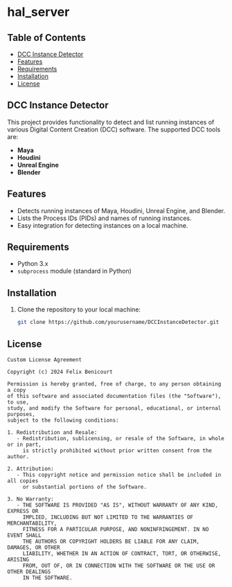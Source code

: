 # hal_server

## Table of Contents

- [DCC Instance Detector](#dcc-instance-detector)
- [Features](#features)
- [Requirements](#requirements)
- [Installation](#installation)
- [License](#license)

## DCC Instance Detector

This project provides functionality to detect and list running instances of various Digital Content Creation (DCC) software. The supported DCC tools are:

- **Maya**
- **Houdini**
- **Unreal Engine**
- **Blender**

## Features

- Detects running instances of Maya, Houdini, Unreal Engine, and Blender.
- Lists the Process IDs (PIDs) and names of running instances.
- Easy integration for detecting instances on a local machine.

## Requirements

- Python 3.x
- `subprocess` module (standard in Python)

## Installation

1. Clone the repository to your local machine:
   ```bash
   git clone https://github.com/yourusername/DCCInstanceDetector.git
   ```


## License
```text
Custom License Agreement

Copyright (c) 2024 Felix Benicourt

Permission is hereby granted, free of charge, to any person obtaining a copy
of this software and associated documentation files (the "Software"), to use,
study, and modify the Software for personal, educational, or internal purposes,
subject to the following conditions:

1. Redistribution and Resale:
   - Redistribution, sublicensing, or resale of the Software, in whole or in part, 
     is strictly prohibited without prior written consent from the author.

2. Attribution:
   - This copyright notice and permission notice shall be included in all copies 
     or substantial portions of the Software.

3. No Warranty:
   - THE SOFTWARE IS PROVIDED "AS IS", WITHOUT WARRANTY OF ANY KIND, EXPRESS OR 
     IMPLIED, INCLUDING BUT NOT LIMITED TO THE WARRANTIES OF MERCHANTABILITY, 
     FITNESS FOR A PARTICULAR PURPOSE, AND NONINFRINGEMENT. IN NO EVENT SHALL 
     THE AUTHORS OR COPYRIGHT HOLDERS BE LIABLE FOR ANY CLAIM, DAMAGES, OR OTHER 
     LIABILITY, WHETHER IN AN ACTION OF CONTRACT, TORT, OR OTHERWISE, ARISING 
     FROM, OUT OF, OR IN CONNECTION WITH THE SOFTWARE OR THE USE OR OTHER DEALINGS 
     IN THE SOFTWARE.
```





